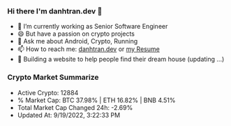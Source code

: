 ### Hi there I'm danhtran.dev 👋

- 🔭 I’m currently working as Senior Software Engineer
- 😄 But have a passion on crypto projects
- 💬 Ask me about Android, Crypto, Running 
- 📫 How to reach me: <a href="https://danhtran.dev" target="_blank">danhtran.dev</a> or <a href="Developer-Resume.pdf" target="_blank">my Resume</a>
- 🌱 Building a website to help people find their dream house (updating ...)

### Crypto Market Summarize
- Active Crypto: 12884
- % Market Cap: BTC 37.98% | ETH 16.82% | BNB 4.51%
- Total Market Cap Changed 24h: -2.69%
- Updated At: 9/19/2022, 3:22:33 PM
